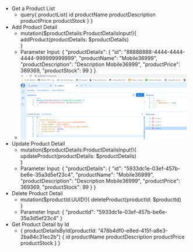 - Get a Product List 
    - query{
        productList{
            id
            productName
            productDescription
            productPrice
            productStock
        }
    }
- Add Product Detail
    - mutation($productDetails:ProductDetailsInput!){
        addProduct(productDetails: $productDetails)  
        }
    - Parameter Input:
        {
            "productDetails": 
            {
                "id": "88888888-4444-4444-4444-999999999999",
                "productName": "Mobile36999",
                "productDescription": "Description Mobile36999",
                "productPrice": 369369,
                "productStock": 99
                }
        }
    - ![Alt text](./Images/image.png)
- Update Product Detail
    - mutation($productDetails:ProductDetailsInput!){
        updateProduct(productDetails: $productDetails)  
        }
    - Parameter Input:
        {
        "productDetails": {
            "id": "5933dc1e-03ef-457b-be6e-35a3d5ef23c4",
            "productName": "Mobile36999",
            "productDescription": "Description Mobile36999",
            "productPrice": 369369,
            "productStock": 99
            }
        }
- Delete Product Detail
    - mutation($productId:UUID!){
            deleteProduct(productId: $productId)  
        }
    - Parameter Input:
        {
            "productId": "5933dc1e-03ef-457b-be6e-35a3d5ef23c4"
        }
- Get Product Detail by Id
    - {
        productDetailsById(productId: "478b4df0-e8ed-415f-a8e3-2ba84c31ec2b") 
        {
            id
            productName
            productDescription
            productPrice
            productStock
        }
    }
